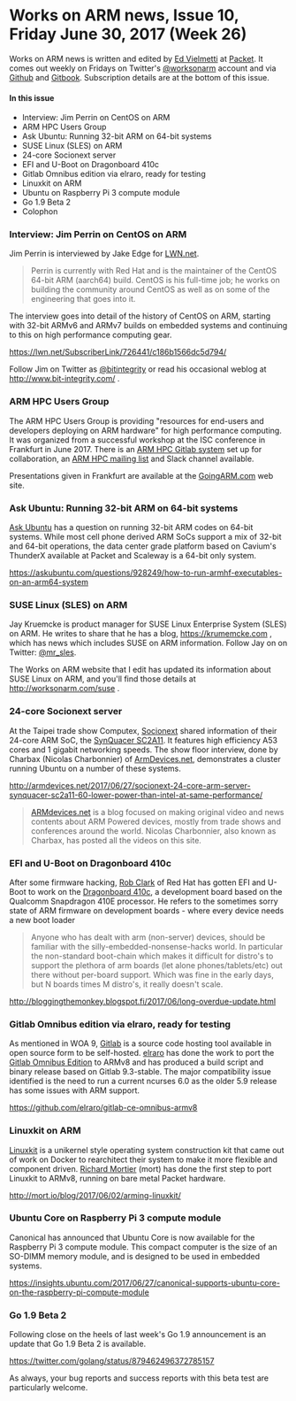 # Works on ARM news, Issue 10, Friday June 30, 2017 \(Week 26\)

Works on ARM news is written and edited by [Ed Vielmetti] at [Packet]. It comes out weekly on Fridays on Twitter's [@worksonarm] account and via [Github] and [Gitbook]. Subscription details are at the bottom of this issue.

[Ed Vielmetti]:https://www.packet.net/about/ed-vielmetti/
[Packet]:https://www.packet.net
[@worksonarm]:https://twitter.com/worksonarm
[Github]:http://github.com/vielmetti/worksonarm-news
[Gitbook]:https://vielmetti.gitbooks.io/works-on-arm-news/content/

#### In this issue

* Interview: Jim Perrin on CentOS on ARM
* ARM HPC Users Group
* Ask Ubuntu: Running 32-bit ARM on 64-bit systems
* SUSE Linux \(SLES\) on ARM
* 24-core Socionext server
* EFI and U-Boot on Dragonboard 410c
* Gitlab Omnibus edition via elraro, ready for testing
* Linuxkit on ARM 
* Ubuntu on Raspberry Pi 3 compute module
* Go 1.9 Beta 2
* Colophon

### Interview: Jim Perrin on CentOS on ARM

Jim Perrin is interviewed by Jake Edge for [LWN.net](http://lwn.net). 

> Perrin is currently with Red Hat and is the maintainer of the CentOS 64-bit ARM (aarch64) build. CentOS is his full-time job; he works on building the community around CentOS as well as on some of the engineering that goes into it. 

The interview goes into detail of the history of CentOS
on ARM, starting with 32-bit ARMv6 and ARMv7 builds on 
embedded systems and continuing to this on high performance
computing gear. 

https://lwn.net/SubscriberLink/726441/c186b1566dc5d794/

Follow Jim on Twitter as [@bitintegrity](https://twitter.com/bitintegrity)
or read his occasional weblog at http://www.bit-integrity.com/ .

### ARM HPC Users Group

The ARM HPC Users Group is providing "resources for end-users and developers deploying on ARM hardware"
for high performance computing. It was organized from a successful workshop at the ISC conference in Frankfurt
in June 2017. There is an [ARM HPC Gitlab system] set up for collaboration, an [ARM HPC mailing list] and Slack channel available.

Presentations given in Frankfurt are available at
the [GoingARM.com] web site.

[ARM HPC mailing list]:https://groups.google.com/forum/#!forum/arm-hpc
[ARM HPC Gitlab system]:http://arm-hpc.gitlab.io/
[GoingARM.com]:http://www.goingarm.com/

### Ask Ubuntu: Running 32-bit ARM on 64-bit systems

[Ask Ubuntu] has a question on running 32-bit ARM codes on 64-bit systems.
While most cell phone derived ARM SoCs support a mix of 32-bit and 64-bit
operations, the data center grade platform based on Cavium's ThunderX available at Packet
and Scaleway is a 64-bit only system.

[Ask Ubuntu]:https://askubuntu.com
https://askubuntu.com/questions/928249/how-to-run-armhf-executables-on-an-arm64-system

### SUSE Linux \(SLES\) on ARM

Jay Kruemcke is product manager for SUSE Linux Enterprise System (SLES) on ARM.
He writes to share that he has a blog, https://krumemcke.com , which has news
which includes SUSE on ARM information. Follow Jay on on Twitter: [@mr_sles](https://twitter.com/mr_sles).

The Works on ARM website that I edit has updated its information about SUSE Linux
on ARM, and you'll find those details at http://worksonarm.com/suse .

### 24-core Socionext server

At the Taipei trade show Computex, [Socionext] shared information
of their  24-core ARM SoC, the [SynQuacer SC2A11]. It features high efficiency
A53 cores and 1 gigabit networking speeds. The show floor interview,
done by Charbax (Nicolas Charbonnier) of [ArmDevices.net], demonstrates a cluster running Ubuntu on a number of these
systems.

[Socionext]:http://www.socionext.com/en/
[SynQuacer SC2A11]:http://www.socionext.com/en/products/assp/SC2A11/index.html
http://armdevices.net/2017/06/27/socionext-24-core-arm-server-synquacer-sc2a11-60-lower-power-than-intel-at-same-performance/

> [ARMdevices.net] is a blog focused on making original video and news contents about ARM Powered devices, mostly from trade shows and conferences around the world. Nicolas Charbonnier, also known as Charbax, has posted all the videos on this site.

[ARMdevices.net]:http://armdevices.net

### EFI and U-Boot on Dragonboard 410c

After some firmware hacking, [Rob Clark] of Red Hat has gotten EFI and U-Boot to work on 
the [Dragonboard 410c], a development board based on the Qualcomm Snapdragon 410E processor. He refers to the 
sometimes sorry state of ARM firmware on development boards - where every
device needs a new boot loader

> Anyone who has dealt with arm (non-server) devices, should be familiar with the silly-embedded-nonsense-hacks world.  In particular the non-standard boot-chain which makes it difficult for distro's to support the plethora of arm boards (let alone phones/tablets/etc) out there without per-board support.  Which was fine in the early days, but N boards times M distro's, it really doesn't scale.

http://bloggingthemonkey.blogspot.fi/2017/06/long-overdue-update.html

[Rob Clark]:https://www.linkedin.com/in/rob-clark-1621954
[Dragonboard 410c]:http://www.96boards.org/product/dragonboard410c/

### Gitlab Omnibus edition via elraro, ready for testing

As mentioned in WOA 9, [Gitlab] is a source code hosting tool available in
open source form to be self-hosted. [elraro] has done the work to port
the [Gitlab Omnibus Edition] to ARMv8 and has produced a build script
and binary release based on Gitlab 9.3-stable. The major compatibility issue
identified is the need to run a current ncurses 6.0 as the older 5.9 release
has some issues with ARM support.

https://github.com/elraro/gitlab-ce-omnibus-armv8

[Gitlab]:https://www.gitlab.com
[Gitlab Omnibus Edition]:https://docs.gitlab.com/omnibus/README.html
[elraro]:https://github.com/elraro

### Linuxkit on ARM 

[Linuxkit] is a unikernel style operating system construction kit that
came out of work on Docker to rearchitect their system to make it more
flexible and component driven. [Richard Mortier] (mort) has done the first
step to port Linuxkit to ARMv8, running on bare metal Packet hardware.

http://mort.io/blog/2017/06/02/arming-linuxkit/

[Linuxkit]:https://github.com/linuxkit/linuxkit
[Richard Mortier]:http://mort.io/

### Ubuntu Core on Raspberry Pi 3 compute module

Canonical has announced that Ubuntu Core is now available for the
Raspberry Pi 3 compute module. This compact computer is the size of
an SO-DIMM memory module, and is designed to be used in embedded systems.

https://insights.ubuntu.com/2017/06/27/canonical-supports-ubuntu-core-on-the-raspberry-pi-compute-module

### Go 1.9 Beta 2

Following close on the heels of last week's Go 1.9 announcement is
an update that Go 1.9 Beta 2 is available. 

https://twitter.com/golang/status/879462496372785157

As always, your bug reports and success reports with
this beta test are particularly welcome.

